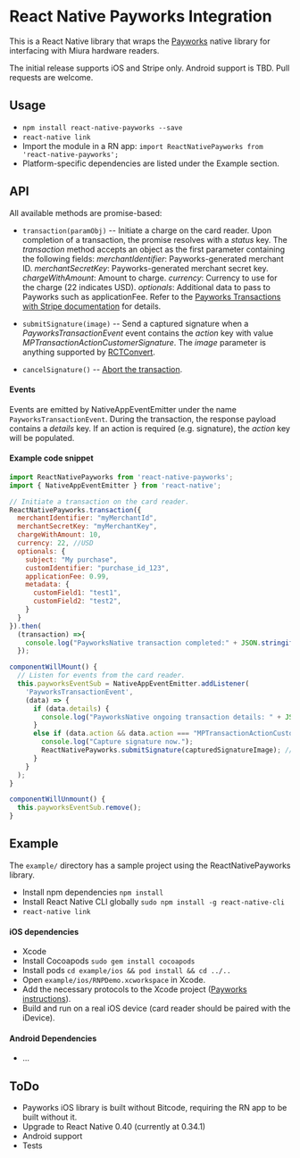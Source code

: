 # React Native Payworks Integration

This is a React Native library that wraps the [Payworks](http://www.payworks.mpymnt.com/) native library for interfacing with Miura hardware readers.

The initial release supports iOS and Stripe only.  Android support is TBD.  Pull requests are welcome.

## Usage

* `npm install react-native-payworks --save`
* `react-native link`
* Import the module in a RN app:
`import ReactNativePayworks from 'react-native-payworks';`
* Platform-specific dependencies are listed under the Example section.

## API

All available methods are promise-based:

* `transaction(paramObj)` -- Initiate a charge on the card reader. Upon completion of a transaction, the promise resolves with a _status_ key.  The _transaction_ method accepts an object as the first parameter containing the following fields:
_merchantIdentifier_: Payworks-generated merchant ID.
_merchantSecretKey_: Payworks-generated merchant secret key.
_chargeWithAmount_: Amount to charge.
_currency_: Currency to use for the charge (22 indicates USD).
_optionals_: Additional data to pass to Payworks such as applicationFee. Refer to the [Payworks Transactions with Stripe documentation](http://www.payworks.mpymnt.com/node/268) for details.

* `submitSignature(image)` -- Send a captured signature when a _PayworksTransactionEvent_ event contains the _action_ key with value _MPTransactionActionCustomerSignature_.  The _image_ parameter is anything supported by [RCTConvert](https://github.com/facebook/react-native/blob/master/React/Base/RCTConvert.m).

* `cancelSignature()` -- [Abort the transaction](http://www.payworks.mpymnt.com/node/100).

#### Events
Events are emitted by NativeAppEventEmitter under the name `PayworksTransactionEvent`. During the transaction, the response payload contains a _details_ key.  If an action is required (e.g. signature), the _action_ key will be populated.

#### Example code snippet
```Javascript
import ReactNativePayworks from 'react-native-payworks';
import { NativeAppEventEmitter } from 'react-native';

// Initiate a transaction on the card reader.
ReactNativePayworks.transaction({
  merchantIdentifier: "myMerchantId",
  merchantSecretKey: "myMerchantKey",
  chargeWithAmount: 10,
  currency: 22, //USD
  optionals: {
    subject: "My purchase",
    customIdentifier: "purchase_id_123",
    applicationFee: 0.99,
    metadata: {
      customField1: "test1",
      customField2: "test2",
    }
  }
}).then(
  (transaction) =>{
    console.log("PayworksNative transaction completed:" + JSON.stringify(transaction));
  });

componentWillMount() {
  // Listen for events from the card reader.
  this.payworksEventSub = NativeAppEventEmitter.addListener(
    'PayworksTransactionEvent',
    (data) => {
      if (data.details) {
        console.log("PayworksNative ongoing transaction details: " + JSON.stringify(data.details));
      }
      else if (data.action && data.action === "MPTransactionActionCustomerSignature") {
        console.log("Capture signature now.");
        ReactNativePayworks.submitSignature(capturedSignatureImage); // you supply capturedSignatureImage
      }
    }
  );
}

componentWillUnmount() {
  this.payworksEventSub.remove();
}
```

## Example
The `example/` directory has a sample project using the ReactNativePayworks library.

* Install npm dependencies ```npm install```
* Install React Native CLI globally ```sudo npm install -g react-native-cli```
* ```react-native link```

#### iOS dependencies
* Xcode
* Install Cocoapods ```sudo gem install cocoapods```
* Install pods ```cd example/ios && pod install && cd ../..```
* Open `example/ios/RNPDemo.xcworkspace` in Xcode.
* Add the necessary protocols to the Xcode project ([Payworks instructions](http://www.payworks.mpymnt.com/node/101)).
* Build and run on a real iOS device (card reader should be paired with the iDevice).


#### Android Dependencies
* ...

## ToDo
* Payworks iOS library is built without Bitcode, requiring the RN app to be built without it.
* Upgrade to React Native 0.40 (currently at 0.34.1)
* Android support
* Tests
